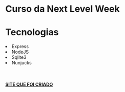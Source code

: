 # Curso da Next Level Week

# Tecnologias

<li>Express</li>
<li>NodeJS</li>
<li>Sqlite3</li>
<li>Nunjucks</li>
<br /><br /><br />
<a href="nlw.glicth.me"><strong>SITE QUE FOI CRIADO</strong></a>
